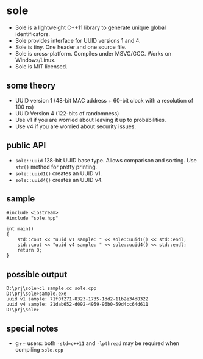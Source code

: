 sole
====

- Sole is a lightweight C++11 library to generate unique global identificators.
- Sole provides interface for UUID versions 1 and 4.
- Sole is tiny. One header and one source file.
- Sole is cross-platform. Compiles under MSVC/GCC. Works on Windows/Linux.
- Sole is MIT licensed.

some theory
-----------
- UUID version 1 (48-bit MAC address + 60-bit clock with a resolution of 100 ns)
- UUID Version 4 (122-bits of randomness)
- Use v1 if you are worried about leaving it up to probabilities.
- Use v4 if you are worried about security issues.

public API
----------
- `sole::uuid` 128-bit UUID base type. Allows comparison and sorting. Use `str()` method for pretty printing.
- `sole::uuid1()` creates an UUID v1.
- `sole::uuid4()` creates an UUID v4.

sample
------
```
#include <iostream>
#include "sole.hpp"

int main()
{
    std::cout << "uuid v1 sample: " << sole::uuid1() << std::endl;
    std::cout << "uuid v4 sample: " << sole::uuid4() << std::endl;
    return 0;
}
```

possible output
---------------
```
D:\prj\sole>cl sample.cc sole.cpp
D:\prj\sole>sample.exe
uuid v1 sample: 71f0f271-8323-1735-1dd2-11b2e34d8322
uuid v4 sample: 21dab652-d092-4959-96b0-59d4cc64d611
D:\prj\sole>
```

special notes
-------------
- g++ users: both `-std=c++11` and `-lpthread` may be required when compiling `sole.cpp`
